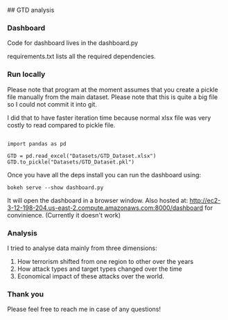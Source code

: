 ## GTD analysis

### Dashboard

Code for dashboard lives in the dashboard.py

requirements.txt lists all the required dependencies.

### Run locally

Please note that program at the moment assumes that you create a pickle file manually from the main dataset.
Please note that this is quite a big file so I could not commit it into git.

I did that to have faster iteration time because normal xlsx file was very costly to read compared to pickle file.

```

import pandas as pd

GTD = pd.read_excel("Datasets/GTD_Dataset.xlsx")
GTD.to_pickle("Datasets/GTD_Dataset.pkl")

```


Once you have all the deps install you can run the dashboard using:

```bokeh serve --show dashboard.py```

It will open the dashboard in a browser window. Also hosted at: http://ec2-3-12-198-204.us-east-2.compute.amazonaws.com:8000/dashboard for convinience. (Currently it doesn't work)


### Analysis

I tried to analyse data mainly from three dimensions:


1. How terrorism shifted from one region to other over the years
2. How attack types and target types changed over the time
3. Economical impact of these attacks over the world.



### Thank you

Please feel free to reach me in case of any questions!

